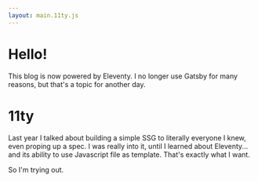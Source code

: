 ```yaml
---
layout: main.11ty.js
---
```


# Hello!
This blog is now powered by Eleventy. I no longer use Gatsby for many reasons, but that's a topic for another day.

# 11ty
Last year I talked about building a simple SSG to literally everyone I knew, even proping up a spec. I was really into it, until I learned about Eleventy... and its ability to use Javascript file as template. That's exactly what I want.

So I'm trying out.